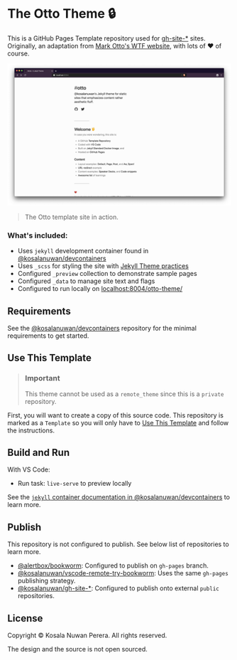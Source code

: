 # The Otto Theme :lock:

This is a GitHub Pages Template repository used for [gh-site-*][gh-search-gh-sites] sites. Originally, an adaptation from [Mark Otto's WTF website][url-site-wtf], with lots of :heart: of course. 

![Screenshot][url-screenshot]

> The Otto template site in action.

[gh-search-gh-sites]: https://github.com/kosalanuwan?tab=repositories&q=gh-site-&type=&language=
[url-site-wtf]: http://wtfhtmlcss.com/
[url-screenshot]: screenshot.png

### What's included:
- Uses `jekyll` development container found in [@kosalanuwan/devcontainers][repo-devcontainers]
- Uses `_scss` for styling the site with [Jekyll Theme practices][url-jekyll-theming]
- Configured `_preview` collection to demonstrate sample pages
- Configured `_data` to manage site text and flags
- Configured to run locally on [localhost:8004/otto-theme/][url-preview-locally]

[repo-devcontainers]: https://github.com/kosalanuwan/devcontainers/#readme
[url-jekyll-theming]: https://
[url-preview-locally]: http://localhost:8004/otto-theme

## Requirements
See the [@kosalanuwan/devcontainers][repo-devcontainers] repository for the minimal requirements to get started.

## Use This Template

> ### Important
> This theme cannot be used as a `remote_theme` since this is a `private` repository.

First, you will want to create a copy of this source code. This repository is marked as a `Template` so you will only have to [Use This Template][url-use-this-template] and follow the instructions.

[url-use-this-template]: https://github.com/kosalanuwan/gh-site-otto-theme/generete

## Build and Run
With VS Code:
- Run task: `live-serve` to preview locally

See the [`jekyll` container documentation in @kosalanuwan/devcontainers][docs-jekyll-devcontainer] to learn more.

[docs-jekyll-devcontainer]: https://

## Publish
This repository is not configured to publish. See below list of repositories to learn more.

- [@alertbox/bookworm][repo-bookworm]: Configured to publish on `gh-pages` branch.
- [@kosalanuwan/vscode-remote-try-bookworm][repo-try-bookworm]: Uses the same `gh-pages` publishing strategy.
- [@kosalanuwan/gh-site-*][gh-search-gh-sites]: Configured to publish onto external `public` repositories.

[repo-bookworm]: https://github.com/alertbox/bookworm/#readme
[repo-try-bookworm]: https://github.com/kosalanuwan/vscode-remote-try-bookworm/#readme

## License

Copyright :copyright: Kosala Nuwan Perera. All rights reserved.

The design and the source is not open sourced.